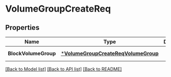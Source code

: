 # VolumeGroupCreateReq

## Properties
Name | Type | Description | Notes
------------ | ------------- | ------------- | -------------
**BlockVolumeGroup** | [***VolumeGroupCreateReqVolumeGroup**](VolumeGroupCreateReq_VolumeGroup.md) |  | [default to null]

[[Back to Model list]](../README.md#documentation-for-models) [[Back to API list]](../README.md#documentation-for-api-endpoints) [[Back to README]](../README.md)


